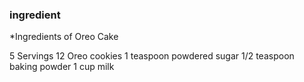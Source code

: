 ### ingredient
*Ingredients of Oreo Cake

5 Servings
12 Oreo cookies
1 teaspoon powdered sugar
1/2 teaspoon baking powder
1 cup milk
